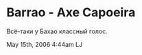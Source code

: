 # Barrao - Axe Capoeira

Всё-таки у Бахао классный голос.

<span id="timestamp"> May 15th, 2006 4:44am </span> <span
class="tag">LJ</span>
